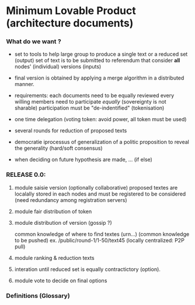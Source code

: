 # Minimum Lovable Product (architecture documents)


### What do we want ?

 - set to tools to help large group to produce a single text or a reduced set (output)
   set of text is to be submitted to referendum
   that consider **all**  nodes' (individual) versions (inputs)
 - final version is obtained by applying a merge algorithm in a distributed manner.
 - requirements:
     each documents need to be equally reviewed
     every willing members need to participate _equally_ (sovereignty is not sharable)
     participation must be "de-indentified" (tokenisation)

 - one time delegation (voting token: avoid power, all token must be used)
 - several rounds for reduction of proposed texts

 - democratie iprocessus of generalization of a politic proposition
   to reveal the generality (hard/soft consensus)

 - when deciding on future hypothesis are made, ... (if else)
 



### RELEASE 0.0:

1. module saisie version (optionally collaborative)
   proposed textes are localally stored in each nodes and must be registered to be considered
   (need redundancy among registration servers)

2. module fair distribution of token
3. module distribution of version (gossip ?)

   common knowledge of where to find textes (urn...) (common knowledge to be pushed)
   ex. /public/round-1/1-50/text45 (locally centralized: P2P pull)
   
4. module ranking & reduction texts

5. interation until reduced set is equally contractictory (option).

6. module vote to decide on final options







### Definitions (Glossary)




